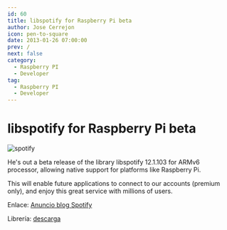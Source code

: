 ```yaml
---
id: 60
title: libspotify for Raspberry Pi beta
author: Jose Cerrejon
icon: pen-to-square
date: 2013-01-26 07:00:00
prev: /
next: false
category:
  - Raspberry PI
  - Developer
tag:
  - Raspberry PI
  - Developer
---
```


# libspotify for Raspberry Pi beta

![spotify](/images/spotify.jpg)

He's out a beta release of the library libspotify 12.1.103 for ARMv6 processor, allowing native support for platforms like Raspberry Pi.

This will enable future applications to connect to our accounts (premium only), and enjoy this great service with millions of users.

Enlace: [Anuncio blog Spotify](https://developer.spotify.com/blog/)

Librería: [descarga](https://developer.spotify.com/technologies/libspotify/#download)